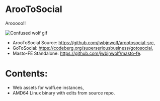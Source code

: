 # ArooToSocial

Arooooo!!

![Confused wolf gif](https://github.com/jwbjnwolf/arootosocial/assets/59905825/f763c01e-0f7c-4dfd-82c9-44bb7ec649fd)

- ArooToSocial Source: https://github.com/jwbjnwolf/arootosocial-src,
- GoToSocial: https://codeberg.org/superseriousbusiness/gotosocial,
- Masto-FE Standalone: https://github.com/jwbjnwolf/masto-fe.

# Contents:
- Web assets for wolfi.ee instances,
- AMD64 Linux binary with edits from source repo.